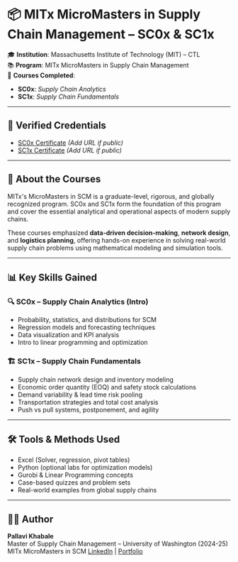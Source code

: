 # 📦 MITx MicroMasters in Supply Chain Management – SC0x & SC1x

🎓 **Institution**: Massachusetts Institute of Technology (MIT) – CTL  
📚 **Program**: MITx MicroMasters in Supply Chain Management  
📌 **Courses Completed**:
- **SC0x**: *Supply Chain Analytics*  
- **SC1x**: *Supply Chain Fundamentals*  

---

## 🔗 Verified Credentials

- [SC0x Certificate](https://courses.edx.org/certificates/0fa6ce6946aa4180b56c5adf09b1d3cf) *(Add URL if public)*
- [SC1x Certificate](https://courses.edx.org/certificates/3c2bbd431c964fb9b00a42768a912fcf) *(Add URL if public)*

---

## 📘 About the Courses

MITx's MicroMasters in SCM is a graduate-level, rigorous, and globally recognized program. SC0x and SC1x form the foundation of this program and cover the essential analytical and operational aspects of modern supply chains.

These courses emphasized **data-driven decision-making**, **network design**, and **logistics planning**, offering hands-on experience in solving real-world supply chain problems using mathematical modeling and simulation tools.

---

## 📊 Key Skills Gained

### 🔍 SC0x – Supply Chain Analytics (Intro)
- Probability, statistics, and distributions for SCM
- Regression models and forecasting techniques
- Data visualization and KPI analysis
- Intro to linear programming and optimization

### 🏗 SC1x – Supply Chain Fundamentals
- Supply chain network design and inventory modeling
- Economic order quantity (EOQ) and safety stock calculations
- Demand variability & lead time risk pooling
- Transportation strategies and total cost analysis
- Push vs pull systems, postponement, and agility

---

## 🛠 Tools & Methods Used

- Excel (Solver, regression, pivot tables)
- Python (optional labs for optimization models)
- Gurobi & Linear Programming concepts
- Case-based quizzes and problem sets
- Real-world examples from global supply chains

---

## 👩‍💻 Author

**Pallavi Khabale**  
Master of Supply Chain Management – University of Washington  (2024-25)
MITx MicroMasters in SCM
[LinkedIn](https://www.linkedin.com/in/pallavi-khabale) | [Portfolio](https://pallavi-khabale.github.io/PallaviKhabalePortfolio/)

